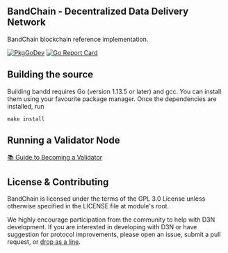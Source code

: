## BandChain - Decentralized Data Delivery Network

BandChain blockchain reference implementation.

[![PkgGoDev](https://pkg.go.dev/badge/github.com/bandprotocol/chain)](https://pkg.go.dev/github.com/bandprotocol/chain)
[![Go Report Card](https://goreportcard.com/badge/github.com/bandprotocol/chain)](https://goreportcard.com/report/github.com/bandprotocol/chain)

## Building the source

Building bandd requires Go (version 1.13.5 or later) and gcc. You can install them using your favourite package manager. Once the dependencies are installed, run

```shell
make install
```

## Running a Validator Node

[📚 Guide to Becoming a Validator](https://medium.com/bandprotocol/bandchain-wenchang-testnet-2-how-to-join-as-a-validator-76bc4180ddd7)

## License & Contributing

BandChain is licensed under the terms of the GPL 3.0 License unless otherwise specified in the LICENSE file at module's root.

We highly encourage participation from the community to help with D3N development. If you are interested in developing with D3N or have suggestion for protocol improvements, please open an issue, submit a pull request, or [drop as a line].

[drop as a line]: mailto:connect@bandprotocol.com
